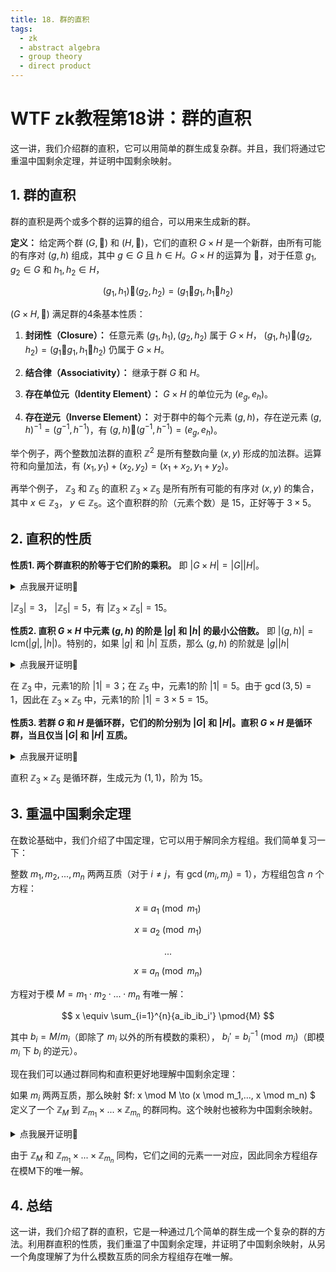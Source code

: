 ```yaml
---
title: 18. 群的直积
tags:
  - zk
  - abstract algebra
  - group theory
  - direct product
---
```


# WTF zk教程第18讲：群的直积

这一讲，我们介绍群的直积，它可以用简单的群生成复杂群。并且，我们将通过它重温中国剩余定理，并证明中国剩余映射。

## 1. 群的直积

群的直积是两个或多个群的运算的组合，可以用来生成新的群。

**定义：** 给定两个群 $(G, 🐔)$ 和 $(H, 🦆)$，它们的直积 $G \times H$ 是一个新群，由所有可能的有序对 $(g, h)$ 组成，其中 $g \in G$ 且 $h \in H$。$G \times H$ 的运算为 $🐶$，对于任意 $g_1, g_2 \in G$ 和 $h_1, h_2 \in H$，

$$
(g_1, h_1) 🐶 (g_2, h_2) = (g_1 🐔 g_1, h_1 🦆 h_2)
$$

$(G \times H, 🐶)$ 满足群的4条基本性质：

1. **封闭性（Closure）：** 任意元素 $(g_1, h_1), (g_2, h_2)$ 属于 $G \times H$， $(g_1, h_1) 🐶 (g_2, h_2) = (g_1 🐔 g_1, h_1 🦆 h_2)$ 仍属于 $G \times H$。

2. **结合律（Associativity）：** 继承于群 $G$ 和 $H$。

3. **存在单位元（Identity Element）：** $G \times H$ 的单位元为 $(e_g, e_h)$。

4. **存在逆元（Inverse Element）：** 对于群中的每个元素 $(g, h)$，存在逆元素 $(g, h)^{-1} = (g^{-1}, h^{-1})$，有 $(g, h) 🐶 (g^{-1}, h^{-1}) = (e_g, e_h)$。



举个例子，两个整数加法群的直积 $\mathbb{Z}^2$ 是所有整数向量 $(x,y)$ 形成的加法群。运算符和向量加法，有 $(x_1, y_1) + (x_2, y_2) = (x_1 + x_2, y_1 + y_2)$。

再举个例子， $\mathbb{Z}_3$ 和 $\mathbb{Z}_5$ 的直积 $\mathbb{Z}_3 \times \mathbb{Z}_5$ 是所有所有可能的有序对 $(x, y)$ 的集合，其中 $x \in \mathbb{Z}_3$， $y \in \mathbb{Z}_5$。这个直积群的阶（元素个数）是 $15$，正好等于 $3 \times 5$。


## 2. 直积的性质

**性质1. 两个群直积的阶等于它们阶的乘积。** 即 $|G \times H| = |G||H|$。

<details><summary>点我展开证明👀</summary>

根据定义，直积 $G \times H$ 由所有可能的有序对 $(g, h)$ 组成，其中 $g \in G$ 且 $h \in H$。对于每个 $G$ 中的元素，我们都可以在 $G \times H$ 中构造 $|H|$ 个不同的元素。群 $G$ 共有 $|G|$ 个不同元素。因此 $G \times H$ 中有 $|G||H|$ 个元素，即 $|G \times H| = |G||H|$。证毕。

</details>

$|\mathbb{Z}_3| = 3$， $|\mathbb{Z}_5| = 5$，有 $|\mathbb{Z}_3 \times \mathbb{Z}_5| = 15$。

**性质2. 直积 $G \times H$ 中元素 $(g, h)$ 的阶是 $|g|$ 和 $|h|$ 的最小公倍数。** 即 $|(g,h)| = \text{lcm}(|g|,|h|)$。特别的，如果 $|g|$ 和 $|h|$ 互质，那么 $(g, h)$ 的阶就是 $|g||h|$

<details><summary>点我展开证明👀</summary>

设存在最小整数 $k = |(g,h)|$ 使得 $(g,h)^k = (e_g, e_h)$。因为 $(g,h)^k = (g^k, h^k)$，因此 $g^k = e_g$, $h^k = e_h$。因此 $k$ 被 $|g|$ 和 $|h|$ 整除，又因为 $k$ 为满足条件的最小整数，因此 $k = \text{lcm}(|g|,|h|)$。证毕。
 
若 $|g|$ 和 $|h|$ 互质，那么 $\text{lcm}(|g|,|h|) = |g||h|$。证毕。
</details>

在 $\mathbb{Z}_3$ 中，元素1的阶 $|1|= 3$；在 $\mathbb{Z}_5$ 中，元素1的阶 $|1|= 5$。由于 $\gcd(3,5)=1$，因此在 $\mathbb{Z}_3 \times \mathbb{Z}_5$ 中，元素1的阶 $|1|= 3 \times 5 = 15$。


**性质3. 若群 $G$ 和 $H$ 是循环群，它们的阶分别为 $|G|$ 和 $|H|$。直积 $G \times H$ 是循环群，当且仅当 $|G|$ 和 $|H|$ 互质。**

<details><summary>点我展开证明👀</summary>

**必要性**

群 $G = \left \langle \, x \, \right \rangle$ 和 $H = \left \langle \, y \, \right \rangle$ 是循环群，它们的阶 $|G| = m$ 和 $|H| = n$，且 $m$ 和 $n$ 互质。设 $|(x, y)| = k$，那么有 $(x,y)^k = (x^k, y^k) = (e_G, e_H)$。

所以有 $x^k = e_G$ 和 $y^k = e_H$，根据元素的阶的性质，有 $m|k$ 且 $n|k$。又因为 $\gcd(m,n) = 1$，所以有 $mn|k$。

又因为 $(x,y)^mn = (x^k, y^k) = (e_G, e_H)$，有 $k|mn$。因此元素的阶 $|(x, y)| = k = mn$。根据性质1，有 $|G \times H| = |G||H| = mn$。因此，元素 $(x,y)$ 可以生成整个群， $G \times H$ 为循环群。证毕。

**充分性**

$|G| = m$ 和 $|H| = n$。假设 $G \times H = \left \langle \, (x,y) \, \right \rangle$ 是循环群。根据性质1，有 $|G \times H| = |G||H| = mn$。因为循环群的阶和生成元的阶相等，所以 $|(x,y)| = mn$。根据性质2，有 $|(x,y)| = \text{lcm}(|x|, |y|)$。因此 $\text{lcm}(|x|, |y|) = mn$。
 
根据最大公约数和最小公倍数的关系，有 $|x||y| = \gcd(|x||y|) \text{lcm}(|x|, |y|) =  \gcd(|x||y|) mn $。又因为 $|x| \leq m$ 且 $|y| \leq n$，所以 $|x||y| \leq mn$。因此，当且仅当 $\gcd(|x||y|) = 1$ 时，等式成立，也就意味着 $m$ 与 $n$ 互质。证毕。

</details>

直积 $\mathbb{Z}_3 \times \mathbb{Z}_5$ 是循环群，生成元为 $(1,1)$，阶为 $15$。

## 3. 重温中国剩余定理

在数论基础中，我们介绍了中国定理，它可以用于解同余方程组。我们简单复习一下：

整数 $m_1, m_2,...,m_n$ 两两互质（对于 $i \ne j$，有 $\gcd(m_i,m_j) = 1$），方程组包含 $n$ 个方程：

$$
x \equiv a_1 \pmod{m_1}
$$

$$
x \equiv a_2 \pmod{m_1}
$$

$$
...
$$


$$
x \equiv a_n \pmod{m_n}
$$

方程对于模 $M=m_1 \cdot m_2 \cdot... \cdot m_n$ 有唯一解：

$$
x \equiv \sum_{i=1}^{n}{a_ib_ib_i'} \pmod{M}
$$

其中 $b_i = M/m_i$（即除了 $m_i$ 以外的所有模数的乘积）， $b_i'=b_i^{-1} \pmod{m_i}$（即模 $m_i$ 下 $b_i$ 的逆元）。

现在我们可以通过群同构和直积更好地理解中国剩余定理：

如果 $m_i$ 两两互质，那么映射 $f: x \mod M \to (x \mod m_1,..., x \mod m_n) $ 定义了一个 $\mathbb{Z}_M$ 到 $\mathbb{Z}_{m_1} \times ... \times \mathbb{Z}_{m_n}$ 的群同构。这个映射也被称为中国剩余映射。

<details><summary>点我展开证明👀</summary>

**同态**

首先，我们证明 $f$ 是群同态。对于任意 $a, b \in \mathbb{Z}_M$，有 $f(a+b) = a+b \mod M =  (a+b \mod m_1,..., a+b \mod m_n) = (a \mod m_1,..., a \mod m_n) + (b \mod m_1,..., b \mod m_n) = f(a) + f(b)$。因此 $f$ 为群同态。证毕。

**同构**

$m_i$ 两两互质， $\mathbb{Z}_{m_i}$ 皆为循环群，且 $\mathbb{Z}_{m_i}$ 的阶为 $m_i$。我们很容易将直积的性质3推广至 $n$ 个群的情况，得到结论 $\mathbb{Z}_{m_1} \times ... \times \mathbb{Z}_{m_n}$ 为循环群，它的阶为 $M = m_1 \cdot m_2 \cdot... \cdot m_n$。运用循环群的同构性质，任意 $M$ 阶有限循环群都同构于整数模 $M$ 加法群 $\mathbb{Z}_M$。因此 $\mathbb{Z}_M$ 与 $\mathbb{Z}_{m_1} \times ... \times \mathbb{Z}_{m_n}$ 同构。证毕。

</details>

由于 $\mathbb{Z}_M$ 和 $\mathbb{Z}_{m_1} \times ... \times \mathbb{Z}_{m_n}$ 同构，它们之间的元素一一对应，因此同余方程组存在模M下的唯一解。

## 4. 总结

这一讲，我们介绍了群的直积，它是一种通过几个简单的群生成一个复杂的群的方法。利用群直积的性质，我们重温了中国剩余定理，并证明了中国剩余映射，从另一个角度理解了为什么模数互质的同余方程组存在唯一解。